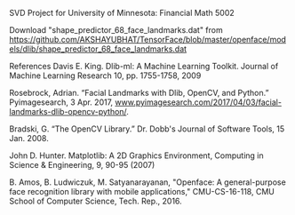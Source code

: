 SVD Project for University of Minnesota: Financial Math 5002

Download "shape_predictor_68_face_landmarks.dat" from https://github.com/AKSHAYUBHAT/TensorFace/blob/master/openface/models/dlib/shape_predictor_68_face_landmarks.dat

References
Davis E. King. Dlib-ml: A Machine Learning Toolkit. Journal of Machine Learning Research 10, pp. 1755-1758, 2009

Rosebrock, Adrian. “Facial Landmarks with Dlib, OpenCV, and Python.” Pyimagesearch, 3 Apr. 2017, www.pyimagesearch.com/2017/04/03/facial-landmarks-dlib-opencv-python/.

Bradski, G. “The OpenCV Library.” Dr. Dobb's Journal of Software Tools, 15 Jan. 2008.

John D. Hunter. Matplotlib: A 2D Graphics Environment, Computing in Science & Engineering, 9, 90-95 (2007)

B. Amos, B. Ludwiczuk, M. Satyanarayanan, "Openface: A general-purpose face recognition library with mobile applications," CMU-CS-16-118, CMU School of Computer Science, Tech. Rep., 2016.